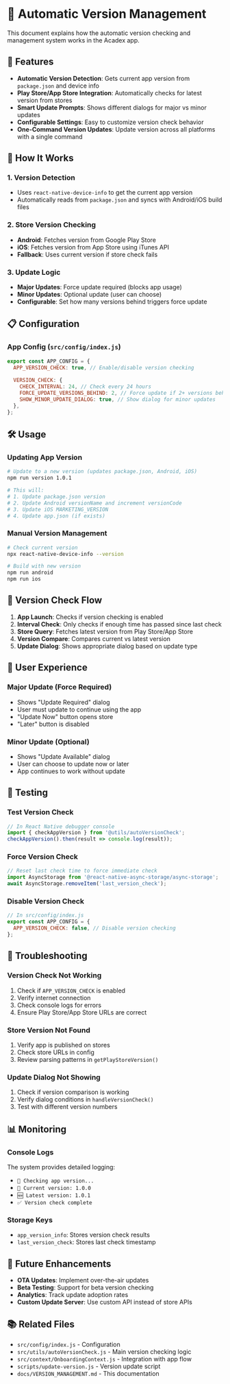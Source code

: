# 📱 Automatic Version Management

This document explains how the automatic version checking and management system works in the Acadex app.

## 🚀 Features

- **Automatic Version Detection**: Gets current app version from `package.json` and device info
- **Play Store/App Store Integration**: Automatically checks for latest version from stores
- **Smart Update Prompts**: Shows different dialogs for major vs minor updates
- **Configurable Settings**: Easy to customize version check behavior
- **One-Command Version Updates**: Update version across all platforms with a single command

## 🔧 How It Works

### 1. Version Detection
- Uses `react-native-device-info` to get the current app version
- Automatically reads from `package.json` and syncs with Android/iOS build files

### 2. Store Version Checking
- **Android**: Fetches version from Google Play Store
- **iOS**: Fetches version from App Store using iTunes API
- **Fallback**: Uses current version if store check fails

### 3. Update Logic
- **Major Updates**: Force update required (blocks app usage)
- **Minor Updates**: Optional update (user can choose)
- **Configurable**: Set how many versions behind triggers force update

## 📋 Configuration

### App Config (`src/config/index.js`)
```javascript
export const APP_CONFIG = {
  APP_VERSION_CHECK: true, // Enable/disable version checking
  
  VERSION_CHECK: {
    CHECK_INTERVAL: 24, // Check every 24 hours
    FORCE_UPDATE_VERSIONS_BEHIND: 2, // Force update if 2+ versions behind
    SHOW_MINOR_UPDATE_DIALOG: true, // Show dialog for minor updates
  },
};
```

## 🛠️ Usage

### Updating App Version
```bash
# Update to a new version (updates package.json, Android, iOS)
npm run version 1.0.1

# This will:
# 1. Update package.json version
# 2. Update Android versionName and increment versionCode
# 3. Update iOS MARKETING_VERSION
# 4. Update app.json (if exists)
```

### Manual Version Management
```bash
# Check current version
npx react-native-device-info --version

# Build with new version
npm run android
npm run ios
```

## 🔄 Version Check Flow

1. **App Launch**: Checks if version checking is enabled
2. **Interval Check**: Only checks if enough time has passed since last check
3. **Store Query**: Fetches latest version from Play Store/App Store
4. **Version Compare**: Compares current vs latest version
5. **Update Dialog**: Shows appropriate dialog based on update type

## 📱 User Experience

### Major Update (Force Required)
- Shows "Update Required" dialog
- User must update to continue using the app
- "Update Now" button opens store
- "Later" button is disabled

### Minor Update (Optional)
- Shows "Update Available" dialog
- User can choose to update now or later
- App continues to work without update

## 🧪 Testing

### Test Version Check
```javascript
// In React Native debugger console
import { checkAppVersion } from '@utils/autoVersionCheck';
checkAppVersion().then(result => console.log(result));
```

### Force Version Check
```javascript
// Reset last check time to force immediate check
import AsyncStorage from '@react-native-async-storage/async-storage';
await AsyncStorage.removeItem('last_version_check');
```

### Disable Version Check
```javascript
// In src/config/index.js
export const APP_CONFIG = {
  APP_VERSION_CHECK: false, // Disable version checking
};
```

## 🚨 Troubleshooting

### Version Check Not Working
1. Check if `APP_VERSION_CHECK` is enabled
2. Verify internet connection
3. Check console logs for errors
4. Ensure Play Store/App Store URLs are correct

### Store Version Not Found
1. Verify app is published on stores
2. Check store URLs in config
3. Review parsing patterns in `getPlayStoreVersion()`

### Update Dialog Not Showing
1. Check if version comparison is working
2. Verify dialog conditions in `handleVersionCheck()`
3. Test with different version numbers

## 📊 Monitoring

### Console Logs
The system provides detailed logging:
- `🚀 Checking app version...`
- `📱 Current version: 1.0.0`
- `🆕 Latest version: 1.0.1`
- `✅ Version check complete`

### Storage Keys
- `app_version_info`: Stores version check results
- `last_version_check`: Stores last check timestamp

## 🔮 Future Enhancements

- **OTA Updates**: Implement over-the-air updates
- **Beta Testing**: Support for beta version checking
- **Analytics**: Track update adoption rates
- **Custom Update Server**: Use custom API instead of store APIs

## 📚 Related Files

- `src/config/index.js` - Configuration
- `src/utils/autoVersionCheck.js` - Main version checking logic
- `src/context/OnboardingContext.js` - Integration with app flow
- `scripts/update-version.js` - Version update script
- `docs/VERSION_MANAGEMENT.md` - This documentation
